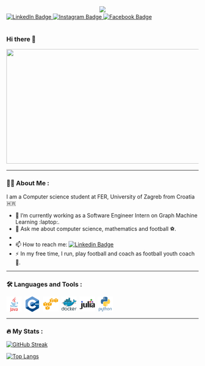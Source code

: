 <div id="header" align="center">
  <img src="https://media.giphy.com/media/3BUYbmXltgQ4zu0Tv5/giphy.gif" width="100"/>
</div>

<div id="badges">
  <a href="https://www.linkedin.com/in/andi-%C5%A1krgat-658b471b8/">
    <img src="https://img.shields.io/badge/LinkedIn-blue?style=for-the-badge&logo=linkedin&logoColor=white" alt="LinkedIn Badge"/>
  </a>
  <a href="https://twitter.com/Andi958">
    <img src="https://img.shields.io/badge/Twitter-1DA1F2?style=for-the-badge&logo=twitter&logoColor=white" alt="Instagram Badge"/>
  </a>
  <a href="https://www.facebook.com/andi.skrgat/">
    <img src="https://img.shields.io/badge/Facebook-1877F2?style=for-the-badge&logo=facebook&logoColor=white" alt="Facebook Badge"/>
  </a>
</div>

<img src="https://komarev.com/ghpvc/?username=your-github-username&style=flat-square&color=blue" alt=""/>

### Hi there 👋

<div align="center">
  <img src="https://media.giphy.com/media/ZBvZqcALnnfrDmirhi/giphy.gif" width="600" height="300"/>
</div>





---
###  :man_technologist: About Me :


I am a Computer science student at FER, University of Zagreb from Croatia :croatia:
- 🔭 I’m currently working as a Software Engineer Intern on Graph Machine Learning :laptop:.
- 💬 Ask me about computer science, mathematics and football :soccer:.
- 
- 📫 How to reach me: [![Linkedin Badge](https://img.shields.io/badge/-kakbar-blue?style=flat&logo=Linkedin&logoColor=white)](https://www.linkedin.com/in/andi-%C5%A1krgat-658b471b8/) 
- :zap: In my free time, I run, play football and coach as football youth coach :child:.

---

### :hammer_and_wrench: Languages and Tools :
<div>
  <img src="https://github.com/devicons/devicon/blob/master/icons/java/java-original-wordmark.svg" title="Java" alt="Java" width="40" height="40"/>&nbsp;
  <img src="https://github.com/devicons/devicon/blob/master/icons/cplusplus/cplusplus-original.svg" title="C++" alt="C++" width="40" height="40"/>&nbsp;
  <img src="https://github.com/devicons/devicon/blob/master/icons/amazonwebservices/amazonwebservices-original.svg" title="AWS" alt="AWS" width="40" height="40"/>&nbsp;
  <img src="https://github.com/devicons/devicon/blob/master/icons/docker/docker-original-wordmark.svg" title="Docker" alt="Docker" width="40" height="40"/>&nbsp;
  <img src="https://github.com/devicons/devicon/blob/master/icons/julia/julia-original-wordmark.svg" title="Julia" alt="Julia" width="40" height="40"/>&nbsp;
  <img src="https://github.com/devicons/devicon/blob/master/icons/python/python-original-wordmark.svg" title="Python" alt="Pythton" width="40" height="40"/>&nbsp;
</div>

---

### :fire: My Stats :
[![GitHub Streak](http://github-readme-streak-stats.herokuapp.com?user=as51340&theme=dark&background=000000)](https://git.io/streak-stats)

[![Top Langs](https://github-readme-stats.vercel.app/api/top-langs/?username=as51340&layout=compact&theme=vision-friendly-dark)](https://github.com/anuraghazra/github-readme-stats)

